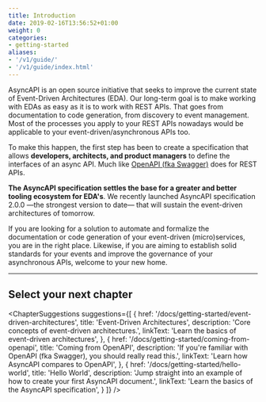 ```yaml
---
title: Introduction
date: 2019-02-16T13:56:52+01:00
weight: 0
categories:
- getting-started
aliases:
- '/v1/guide/'
- '/v1/guide/index.html'
---
```


AsyncAPI is an open source initiative that seeks to improve the current state of Event-Driven Architectures (EDA). Our long-term goal is to make working with EDAs as easy as it is to work with REST APIs. That goes from documentation to code generation, from discovery to event management. Most of the processes you apply to your REST APIs nowadays would be applicable to your event-driven/asynchronous APIs too.

To make this happen, the first step has been to create a specification that allows **developers, architects, and product managers** to define the interfaces of an async API. Much like [OpenAPI (fka Swagger)](https://github.com/OAI/OpenAPI-Specification) does for REST APIs.

**The AsyncAPI specification settles the base for a greater and better tooling ecosystem for EDA's**. We recently launched AsyncAPI specification 2.0.0 —the strongest version to date— that will sustain the event-driven architectures of tomorrow.

If you are looking for a solution to automate and formalize the documentation or code generation of your event-driven (micro)services, you are in the right place. Likewise, if you are aiming to establish solid standards for your events and improve the governance of your asynchronous APIs, welcome to your new home.

---

## Select your next chapter

<ChapterSuggestions
  suggestions={[
    {
      href: '/docs/getting-started/event-driven-architectures',
      title: 'Event-Driven Architectures',
      description: 'Core concepts of event-driven architectures.',
      linkText: 'Learn the basics of event-driven architectures',
    },
    {
      href: '/docs/getting-started/coming-from-openapi',
      title: 'Coming from OpenAPI',
      description: 'If you\'re familiar with OpenAPI (fka Swagger), you should really read this.',
      linkText: 'Learn how AsyncAPI compares to OpenAPI',
    },
    {
      href: '/docs/getting-started/hello-world',
      title: 'Hello World',
      description: 'Jump straight into an example of how to create your first AsyncAPI document.',
      linkText: 'Learn the basics of the AsyncAPI specification',
    }
  ]}
/>
